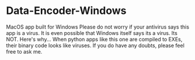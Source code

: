 # Data-Encoder-Windows
MacOS app built for Windows 
Please do not worry if your antivirus says this app is a virus. It is even possible that Windows itself says its a virus. Its NOT. Here's why...
When python apps like this one are compiled to EXEs, their binary code looks like viruses. If you do have any doubts, please feel free to ask me.
